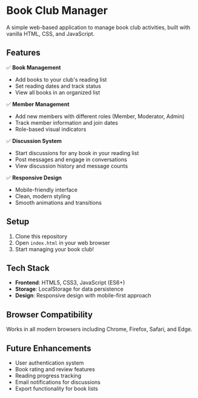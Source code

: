 # Book Club Manager

A simple web-based application to manage book club activities, built with vanilla HTML, CSS, and JavaScript.

## Features

✅ **Book Management**
- Add books to your club's reading list
- Set reading dates and track status
- View all books in an organized list

✅ **Member Management**
- Add new members with different roles (Member, Moderator, Admin)
- Track member information and join dates
- Role-based visual indicators

✅ **Discussion System**
- Start discussions for any book in your reading list
- Post messages and engage in conversations
- View discussion history and message counts

✅ **Responsive Design**
- Mobile-friendly interface
- Clean, modern styling
- Smooth animations and transitions

## Setup

1. Clone this repository
2. Open `index.html` in your web browser
3. Start managing your book club!

## Tech Stack

- **Frontend**: HTML5, CSS3, JavaScript (ES6+)
- **Storage**: LocalStorage for data persistence
- **Design**: Responsive design with mobile-first approach

## Browser Compatibility

Works in all modern browsers including Chrome, Firefox, Safari, and Edge.

## Future Enhancements

- User authentication system
- Book rating and review features
- Reading progress tracking
- Email notifications for discussions
- Export functionality for book lists